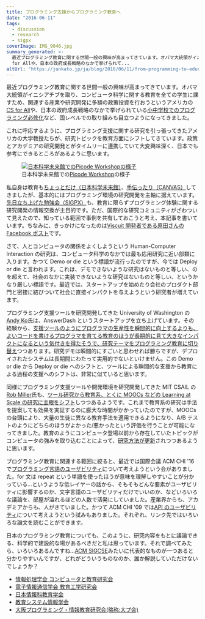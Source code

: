 ```yaml
---
title: プログラミング支援からプログラミング教育へ
date: "2016-06-11"
tags:
  - discussion
  - research
  - sigpx
coverImage: IMG_9046.jpg
summary_generated: >-
  最近プログラミング教育に関する世間一般の興味が高まってきています。オバマ大統領がイニシアチブを取り、コンピュータ科学に関する教育を全ての学生に課すため、関連する産業や研究開発に多額の政策投資を行おうというアメリカのCS
  for Allや、日本の政府成長戦略のなかで挙げられて...
altUrl: "https://junkato.jp/ja/blog/2016/06/11/from-programming-to-education"
---
```


最近プログラミング教育に関する世間一般の興味が高まってきています。オバマ大統領がイニシアチブを取り、コンピュータ科学に関する教育を全ての学生に課すため、関連する産業や研究開発に多額の政策投資を行おうというアメリカの[CS for All](https://www.whitehouse.gov/blog/2016/01/30/computer-science-all)や、日本の政府成長戦略のなかで挙げられている[小中学校でのプログラミング必修化](http://www.news24.jp/articles/2016/05/16/06330298.html)など、国レベルでの取り組みも目立つようになってきました。

これに呼応するように、プログラミング支援に関する研究を引っ張ってきたアメリカの大学教授たちが、研究トピックを教育方面にシフトしてきています。政策とアカデミアの研究開発とがタイムリーに連携していて大変興味深く、日本でも参考にできるところがあるように思います。

<figure className="center">
  <a href="/images/IMG_9046.jpg"><img src="/images/IMG_9046-1024x683.jpg" alt="日本科学未来館でのPicode Workshopの様子" /></a>
  <figcaption>日本科学未来館での<a href="http://blog.miraikan.jst.go.jp/event/20130517post-347.html">Picode Workshop</a>の様子</figcaption>
</figure>

私自身は教育も[ちょっとだけ（日本科学未来館）](http://blog.miraikan.jst.go.jp/event/20130517post-347.html)、[手伝ったり（CANVAS）](http://canvas.ws/workshop/9548)してきましたが、基本的にはプログラミング環境の研究開発を主軸に据えています。[先日立ち上げた勉強会（SIGPX）](http://sigpx.org)も、教育に限らずプログラミング体験に関する研究開発の情報交換が主目的です。ただ、国際的な研究コミュニティがざわついて見えたので、知っている範囲で事例を共有しておこうと考え、本記事を書いています。ちなみに、きっかけになったのは[Viscuit 開発者である原田さんの Facebook ポスト](https://www.facebook.com/yasunori.harada.7/posts/10209444809020255)です。

さて、人とコンピュータの関係をよくしようという Human-Computer Interaction の研究は、コンピュータ科学のなかでは最も応用研究に近い部類に入ります。かつて Demo or die という標語が流行ったのですが、今では Deploy or die と言われます。これは、デモできないような研究はないものと等しい、のを超えて、社会のなかに実装できないような研究はないものと等しい、というかなり厳しい標語です。最近では、スタートアップを始めたり会社のプロダクト部門と密接に結びついて社会に直接インパクトを与えようという研究者が増えています。

プログラミング支援ツールを研究開発してきた University of Washington の[Andy Ko](https://faculty.washington.edu/ajko/)氏は、AnswerDash というスタートアップを立ち上げています。その経験から、[支援ツールのようにプログラマの生産性を瞬間的に向上するよりも、よいコードを書けるプログラマを育てる教育のほうが長期的に見て大きなインパクトになるという気付きを得たそうで、研究テーマをプログラミング教育に切り替え](http://blogs.uw.edu/ajko/2016/05/13/my-sabbatical-research-pivot/)つつあります。研究デモは瞬間的にすごいと思わせれば勝ちですが、デプロイされたシステムは長期間にわたって実用的でないといけません。この Demo or die から Deploy or die へのシフトと、ツールによる瞬間的な支援から教育による過程の支援へのシフトは、非常に似ていると思います。

同様にプログラミング支援ツールや開発環境を研究開発してきた MIT CSAIL の[Rob Miller](http://people.csail.mit.edu/rcm/)氏も、[ツール研究から教育系、とくに MOOCs などの Learning at Scale の研究に主眼をシフト](http://groups.csail.mit.edu/uid/research.shtml)しつつあるようです。これまで教育系の研究は手法を提案しても効果を実証するのに膨大な時間がかかっていたのですが、MOOCs の台頭により、大量の生徒に異なる教育手法を適用できるようになり、A/B テストのようにどちらのほうがよかった/悪かったという評価を行うことが可能になってきました。教育のようにコンピュータ登場以前から存在していたトピックがコンピュータの強みを取り込むことによって、[研究方法が更新](/ja/posts/2016-03-16-ipsj-one-px-science-as-a-service/)されつつあるように思います。

プログラミング教育に関連する範囲に絞ると、最近では国際会議 ACM CHI '16 で[プログラミング言語のユーザビリティ](http://www.cs.cmu.edu/~NatProg/programminglanguageusability/)について考えようという会がありました。for 文は repeat という単語を使ったほうが意味を理解しやすいことが分かっている…というような低レイヤーの話から、そもそもどんな要素がユーザビリティに影響するのか、文字言語のユーザビリティだけでいいのか、などいろいろな議論を、部屋が溢れるほどの人数で活発にしていました。産業界からも、アカデミアからも、人がきていました。かつて ACM CHI '09 では[API のユーザビリティ](https://sites.google.com/site/apiusability/)について考えようという試みもありました。それぞれ、リンク先ではいろいろな論文を読むことができます。

日本のプログラミング教育についても、このように、研究内容をもとに議論できる、科学的で建設的な場があるべきだと私は思っています。それで調べてみたら、いろいろあるんですね…[ACM SIGCSE](http://sigcse.org/sigcse/)みたいに代表的なものが一つあると分かりやすいんですが、どれがどういうものなのか、誰か解説していただけないでしょうか？

- [情報処理学会 コンピュータと教育研究会](http://ce.eplang.jp/)
- [電子情報通信学会 教育工学研究会](http://www.ieice.org/ken/program/index.php?tgid=ET)
- [日本情報科教育学会](http://jaeis.org/zenkoku/)
- [教育システム情報学会](http://www.jsise.org/society/)
- [大阪プログラミング・情報教育研究会(略称:大プ会)](http://qed.ouj.ac.jp/pukai/index.php?%C2%E7%A5%D7%B2%F1)
